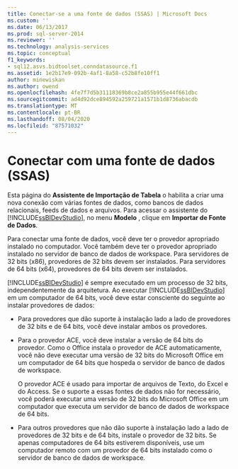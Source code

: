 ```yaml
---
title: Conectar-se a uma fonte de dados (SSAS) | Microsoft Docs
ms.custom: ''
ms.date: 06/13/2017
ms.prod: sql-server-2014
ms.reviewer: ''
ms.technology: analysis-services
ms.topic: conceptual
f1_keywords:
- sql12.asvs.bidtoolset.conndatasource.f1
ms.assetid: 1e2b17e9-092b-4af1-8a58-c52b8fe10ff1
author: minewiskan
ms.author: owend
ms.openlocfilehash: 4fe7f7d5b31118369b8ce2a855b955e44f661dbc
ms.sourcegitcommit: ad4d92dce894592a259721a1571b1d8736abacdb
ms.translationtype: MT
ms.contentlocale: pt-BR
ms.lasthandoff: 08/04/2020
ms.locfileid: "87571032"
---
```

# <a name="connect-to-a-data-source-ssas"></a>Conectar com uma fonte de dados (SSAS)
  Esta página do **Assistente de Importação de Tabela** o habilita a criar uma nova conexão com várias fontes de dados, como bancos de dados relacionais, feeds de dados e arquivos. Para acessar o assistente do [!INCLUDE[ssBIDevStudio](../includes/ssbidevstudio-md.md)], no menu **Modelo** , clique em **Importar de Fonte de Dados**.  
  
 Para conectar uma fonte de dados, você deve ter o provedor apropriado instalado no computador. Você também deve ter o provedor apropriado instalado no servidor de banco de dados de workspace. Para servidores de 32 bits (x86), provedores de 32 bits devem ser instalados. Para servidores de 64 bits (x64), provedores de 64 bits devem ser instalados.  
  
 [!INCLUDE[ssBIDevStudio](../includes/ssbidevstudio-md.md)] é sempre executado em um processo de 32 bits, independentemente da arquitetura. Ao executar [!INCLUDE[ssBIDevStudio](../includes/ssbidevstudio-md.md)] em um computador de 64 bits, você deve estar consciente do seguinte ao instalar provedores de dados:  
  
-   Para provedores que dão suporte à instalação lado a lado de provedores de 32 bits e de 64 bits, você deve instalar ambos os provedores.  
  
-   Para o provedor ACE, você deve instalar a versão de 64 bits do provedor. Como o Office instala o provedor de ACE automaticamente, você não deve executar uma versão de 32 bits do Microsoft Office em um computador de 64 bits que hospeda o servidor de banco de dados de workspace.  
  
     O provedor ACE é usado para importar de arquivos de Texto, do Excel e do Access. Se o suporte a essas fontes de dados não for necessário, você poderá executar uma versão de 32 bits do Microsoft Office em um computador que executa um servidor de banco de dados de workspace de 64 bits.  
  
-   Para outros provedores que não dão suporte à instalação lado a lado de provedores de 32 bits e de 64 bits, instale o provedor de 32 bits. Se apenas computadores de 64 bits estiverem disponíveis, use um computador remoto com um provedor de 64 bits instalado como o servidor de banco de dados de workspace.  
  
  
